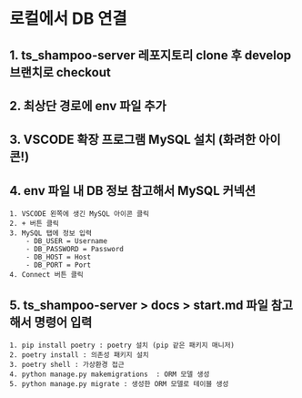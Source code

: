 # 로컬에서 DB 연결

## 1. ts_shampoo-server 레포지토리 clone 후 develop 브랜치로 checkout

## 2. 최상단 경로에 env 파일 추가

## 3. VSCODE 확장 프로그램 MySQL 설치 (화려한 아이콘!)

## 4. env 파일 내 DB 정보 참고해서 MySQL 커넥션

    1. VSCODE 왼쪽에 생긴 MySQL 아이콘 클릭
    2. + 버튼 클릭
    3. MySQL 탭에 정보 입력
        - DB_USER = Username
        - DB_PASSWORD = Password
        - DB_HOST = Host
        - DB_PORT = Port
    4. Connect 버튼 클릭

## 5. ts_shampoo-server > docs > start.md 파일 참고해서 명령어 입력

    1. pip install poetry : poetry 설치 (pip 같은 패키지 매니저)
    2. poetry install : 의존성 패키지 설치
    3. poetry shell : 가상환경 접근
    4. python manage.py makemigrations  : ORM 모델 생성
    5. python manage.py migrate : 생성한 ORM 모델로 테이블 생성
